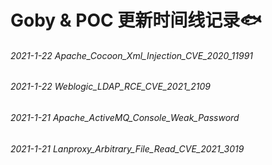 # Goby & POC 更新时间线记录🐟

###### 2021-1-22 Apache_Cocoon_Xml_Injection_CVE_2020_11991

###### 2021-1-22 Weblogic_LDAP_RCE_CVE_2021_2109

###### 2021-1-21 Apache_ActiveMQ_Console_Weak_Password

###### 2021-1-21 Lanproxy_Arbitrary_File_Read_CVE_2021_3019 